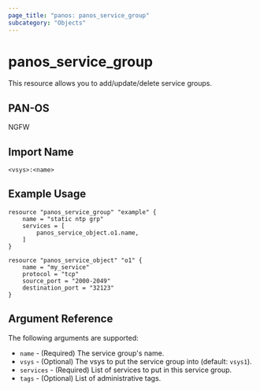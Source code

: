 ```yaml
---
page_title: "panos: panos_service_group"
subcategory: "Objects"
---
```


# panos_service_group

This resource allows you to add/update/delete service groups.


## PAN-OS

NGFW


## Import Name

```shell
<vsys>:<name>
```


## Example Usage

```hcl
resource "panos_service_group" "example" {
    name = "static ntp grp"
    services = [
        panos_service_object.o1.name,
    ]
}

resource "panos_service_object" "o1" {
    name = "my_service"
    protocol = "tcp"
    source_port = "2000-2049"
    destination_port = "32123"
}
```

## Argument Reference

The following arguments are supported:

* `name` - (Required) The service group's name.
* `vsys` - (Optional) The vsys to put the service group into (default:
  `vsys1`).
* `services` - (Required) List of services to put in this service group.
* `tags` - (Optional) List of administrative tags.
